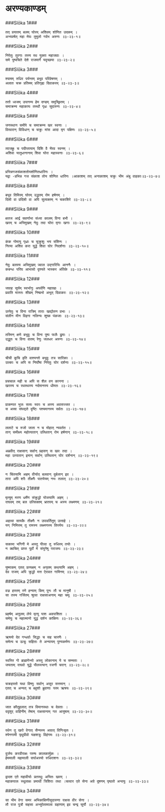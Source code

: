 अरण्यकाण्डम्
===============================


###Slōka 1###


    तत् प्रयातम् बलम् घोरम् अशिवम् शोणित उदकम् ।
    अभ्यवर्षत् महा मेघः तुमुलो गर्दभ अरुणः ॥३-२३-१॥


###Slōka 2###


    निपेतुः तुरगाः तस्य रथ युक्ता महाजवाः ।
    समे पुष्पचिते देशे राजमार्गे यदृच्छया ॥३-२३-२॥


###Slōka 3###


    श्यामम् रुधिर पर्यन्तम् बभूव परिवेषणम् ।
    अलात चक्र प्रतिमम् प्रतिगृह्य दिवाकरम् ॥३-२३-३॥


###Slōka 4###


    ततो ध्वजम् उपागम्य हेम दण्डम् समुच्छ्रितम् ।
    समाक्रम्य महाकायः तस्थौ गृध्रः सुदारुणः ॥३-२३-४॥


###Slōka 5###


    जनस्थान समीपे च समाक्रम्य खर स्वनाः ।
    विस्वरान् विविधान् च चक्रुः मांस आदा मृग पक्षिणः ॥३-२३-५॥


###Slōka 6###


    व्याजह्रुः च पदीप्तायाम् दिशि वै भैरव स्वनम् ।
    अशिवा यातुधानानाम् शिवा घोरा महास्वनाः ॥३-२३-६॥


###Slōka 7###


    प्रभिन्नगजसंकाशतोयशोणितधारिणः ।
    यद्वा -प्रभिन्न गज संकाश तोय शोणित धारिणः ।आकाशम् तत् अनाकाशम् चक्रुः भीम अंबु वाहकाः॥३-२३-७॥


###Slōka 8###


    बभूव तिमिरम् घोरम् उद्धतम् रोम हर्षणम् ।
    दिशो वा प्रदिशो वा अपि सुव्यक्तम् न चकाशिरे ॥३-२३-८॥


###Slōka 9###


    क्षतज आर्द्र सवर्णाभा संध्या कालम् विना बभौ ।
    खरम् च अभिमुखम् नेदुः तदा घोरा मृगाः खगाः ॥३-२३-९॥


###Slōka 10###


    कंक गोमायु गृध्राः च चुक्रुशुः भय संशिनः ।
    नित्या अशिव करा युद्धे शिवा घोर निदर्शनाः ॥३-२३-१०॥


###Slōka 11###


    नेदुः बलस्य अभिमुखम् ज्वाल उद्गारिभिः आननैः ।
    कबन्धः परिघ आभासो दृश्यते भास्कर अंतिके ॥३-२३-११॥


###Slōka 12###


    जग्राह सूर्यम् स्वर्भानुः अपर्वणि महाग्रहः ।
    प्रवाति मारुतः शीघ्रम् निष्प्रभो अभूत् दिवाकरः ॥३-२३-१२॥


###Slōka 13###


    उत्पेतुः च विना रात्रिम् ताराः खद्योतन प्रभाः ।
    संलीन मीन विहगा नलिन्यः शुष्क पंकजाः ॥३-२३-१३॥


###Slōka 14###


    तस्मिन् क्षणे बभूवुः च विना पुष्प फलैः द्रुमाः ।
    उद्धूतः च विना वातम् रेणुः जलधर अरुणः ॥३-२३-१४॥


###Slōka 15###


    चीची कूचि इति वाश्यन्तो बभूवुः तत्र सारिकाः ।
    उल्काः च अपि स निर्घोषा निपेतुः घोर दर्शनाः ॥३-२३-१५॥


###Slōka 16###


    प्रचचाल मही च अपि स शैल वन कानना ।
    खरस्य च रथस्थस्य नर्दमानस्य धीमतः ॥३-२३-१६॥


###Slōka 17###


    प्राकम्पत भुजः सव्यः स्वरः च अस्य अवसज्जत ।
    स अस्रा संपद्यते दृष्टिः पश्यमानस्य सर्वतः ॥३-२३-१७॥


###Slōka 18###


    ललाटे च रुजो जाता न च मोहात् न्यवर्तत ।
    तान् समीक्ष्य महोत्पातान् उत्थितान् रोम हर्षणान् ॥३-२३-१८॥


###Slōka 19###


    अब्रवीत् राक्षसान् सर्वान् प्रहसन् स खरः तदा ।
    महा उत्पातान् इमान् सर्वान् उत्थितान् घोर दर्शनान् ॥३-२३-१९॥


###Slōka 20###


    न चिंतयामि अहम् वीर्यात् बलवान् दुर्बलान् इव ।
    तारा अपि शरैः तीक्ष्णैः पातयेयम् नभः तलात् ॥३-२३-२०॥


###Slōka 21###


    मृत्युम् मरण धर्मेण संक्रुद्धो योजयामि अहम् ।
    राघवम् तम् बल उत्सिक्तम् भ्रातरम् च अस्य लक्ष्मणम् ॥३-२३-२१॥


###Slōka 22###


    अहत्वा सायकैः तीक्ष्णैः न उपावर्तितुम् उत्सहे ।
    यन् निमित्तम् तु रामस्य लक्ष्मणस्य विपर्ययः ॥३-२३-२२॥


###Slōka 23###


    सकामा भगिनी मे अस्तु पीत्वा तु रुधिरम् तयोः ।
    न क्वचित् प्राप्त पूर्वो मे संयुगेषु पराजयः ॥३-२३-२३॥


###Slōka 24###


    युष्माकम् एतत् प्रत्यक्षम् न अनृतम् कथयामि अहम् ।
    देव राजम् अपि क्रुद्धो मत्त ऐरावत गामिनम् ॥३-२३-२४॥


###Slōka 25###


    वज्र हस्तम् रणे हन्याम् किम् पुनः तौ च मानुषौ ।
    सा तस्य गर्जितम् श्रुत्वा राक्षसाअनाम् महा चमूः ॥३-२३-२५॥


###Slōka 26###


    प्रहर्षम् अतुलम् लेभे मृत्यु पाश अवपाशिता ।
    समेयुः च महात्मानो युद्ध दर्शन कांक्षिणः ॥३-२३-२६॥


###Slōka 27###


    ऋषयो देव गन्धर्वाः सिद्धाः च सह चारणैः ।
    समेत्य च ऊचुः सहिताः ते अन्यायम् पुण्यकर्मणः ॥३-२३-२७॥


###Slōka 28###


    स्वस्ति गो ब्राह्मणेभ्यो अस्तु लोकानाम् ये च सम्मताः ।
    जयताम् राघवो युद्धे पौलस्त्यान् रजनी चरान् ॥३-२३-२८॥


###Slōka 29###


    चक्रहस्तो यथा विष्णुः सर्वान् असुर सत्तमान् ।
    एतत् च अन्यत् च बहुशो ब्रुवाणाः परम ऋषयः ॥३-२३-२९॥


###Slōka 30###


    जात कौतूहलात् तत्र विमानस्थाः च देवताः ।
    ददृशुर् वाहिनीम् तेषाम् राक्षसानाम् गत आयुषाम् ॥३-२३-३०॥


###Slōka 31###


    रथेन तु खरो वेगात् सैन्यस्य अग्रात् विनिःसृतः ।
    श्येनगामी पृथुग्रीवो यज्ञशत्रुः विहंगमः ॥३-२३-३१॥


###Slōka 32###


    दुर्जयः करवीराक्षः परुषः कालकार्मुकः ।
    हेममाली महामाली सर्पाअस्यो रुधिराशनः ॥३-२३-३२॥


###Slōka 33###


    द्वादश एते महावीर्याः प्रतस्थुः अभितः खरम् ।
    महाकपालः स्थूलाक्षः प्रमाथी त्रिशिराः तथा ।चत्वार एते सेना अग्रे दूषणम् पृष्ठतो अन्वयुः ॥३-२३-३३॥


###Slōka 34###


    सा भीम वेगा समर अभिकांक्षिणीसुदारुणा राक्षस वीर सेना ।
    तौ राज पुत्रौ सहसा अभ्युपेतामाला ग्रहाणाम् इव चन्द्र सूर्यौ ॥३-२३-३४॥


